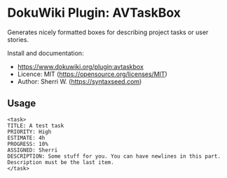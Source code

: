 # DokuWiki Plugin: AVTaskBox

Generates nicely formatted boxes for describing project tasks or user stories.

Install and documentation:

* https://www.dokuwiki.org/plugin:avtaskbox
* Licence: MIT (https://opensource.org/licenses/MIT)
* Author: Sherri W. (https://syntaxseed.com)

## Usage

```
<task>
TITLE: A test task
PRIORITY: High
ESTIMATE: 4h
PROGRESS: 10%
ASSIGNED: Sherri
DESCRIPTION: Some stuff for you. You can have newlines in this part. Description must be the last item.
</task>
```
